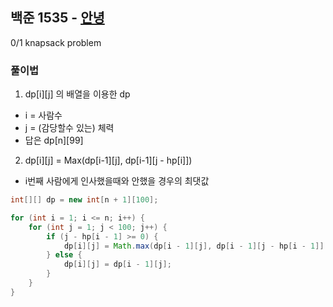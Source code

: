 ## 백준 1535 - [안녕](https://www.acmicpc.net/problem/1535)

0/1 knapsack problem


### 풀이법

1. dp[i][j] 의 배열을 이용한 dp
- i = 사람수
- j = (감당할수 있는) 체력
- 답은 dp[n][99]

2. dp[i][j] = Max(dp[i-1][j], dp[i-1][j - hp[i]])
- i번째 사람에게 인사했을때와 안했을 경우의 최댓값 

```JAVA
int[][] dp = new int[n + 1][100];

for (int i = 1; i <= n; i++) {
    for (int j = 1; j < 100; j++) {
        if (j - hp[i - 1] >= 0) {
            dp[i][j] = Math.max(dp[i - 1][j], dp[i - 1][j - hp[i - 1]] + pleasure[i - 1]);
        } else {
            dp[i][j] = dp[i - 1][j];
        }
    }
}
```
